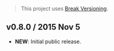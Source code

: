 > This project uses [Break Versioning](https://github.com/ptaoussanis/encore/blob/master/BREAK-VERSIONING.md).

## v0.8.0 / 2015 Nov 5

 * **NEW**: Initial public release.
